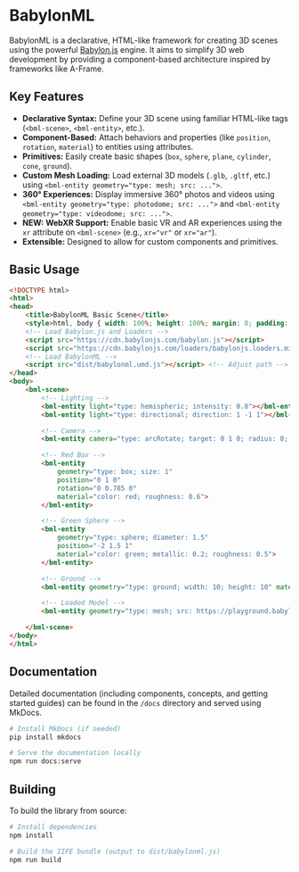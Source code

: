 # BabylonML

BabylonML is a declarative, HTML-like framework for creating 3D scenes using the powerful [Babylon.js](https://www.babylonjs.com/) engine. It aims to simplify 3D web development by providing a component-based architecture inspired by frameworks like A-Frame.

## Key Features

*   **Declarative Syntax:** Define your 3D scene using familiar HTML-like tags (`<bml-scene>`, `<bml-entity>`, etc.).
*   **Component-Based:** Attach behaviors and properties (like `position`, `rotation`, `material`) to entities using attributes.
*   **Primitives:** Easily create basic shapes (`box`, `sphere`, `plane`, `cylinder`, `cone`, `ground`).
*   **Custom Mesh Loading:** Load external 3D models (`.glb`, `.gltf`, etc.) using `<bml-entity geometry="type: mesh; src: ...">`.
*   **360° Experiences:** Display immersive 360° photos and videos using `<bml-entity geometry="type: photodome; src: ...">` and `<bml-entity geometry="type: videodome; src: ...">`.
*   **NEW:** **WebXR Support:** Enable basic VR and AR experiences using the `xr` attribute on `<bml-scene>` (e.g., `xr="vr"` or `xr="ar"`).
*   **Extensible:** Designed to allow for custom components and primitives.

## Basic Usage

```html
<!DOCTYPE html>
<html>
<head>
    <title>BabylonML Basic Scene</title>
    <style>html, body { width: 100%; height: 100%; margin: 0; padding: 0; overflow: hidden; }</style>
    <!-- Load Babylon.js and Loaders -->
    <script src="https://cdn.babylonjs.com/babylon.js"></script>
    <script src="https://cdn.babylonjs.com/loaders/babylonjs.loaders.min.js"></script>
    <!-- Load BabylonML -->
    <script src="dist/babylonml.umd.js"></script> <!-- Adjust path -->
</head>
<body>
    <bml-scene>
        <!-- Lighting -->
        <bml-entity light="type: hemispheric; intensity: 0.8"></bml-entity>
        <bml-entity light="type: directional; direction: 1 -1 1"></bml-entity>

        <!-- Camera -->
        <bml-entity camera="type: arcRotate; target: 0 1 0; radius: 8; beta: 1.2"></bml-entity>

        <!-- Red Box -->
        <bml-entity
            geometry="type: box; size: 1"
            position="0 1 0"
            rotation="0 0.785 0"
            material="color: red; roughness: 0.6">
        </bml-entity>

        <!-- Green Sphere -->
        <bml-entity
            geometry="type: sphere; diameter: 1.5"
            position="-2 1.5 1"
            material="color: green; metallic: 0.2; roughness: 0.5">
        </bml-entity>

        <!-- Ground -->
        <bml-entity geometry="type: ground; width: 10; height: 10" material="color: #555"></bml-entity>

        <!-- Loaded Model -->
        <bml-entity geometry="type: mesh; src: https://playground.babylonjs.com/scenes/BoomBox.glb" scale="50 50 50" position="3 0.5 0"></bml-entity>

    </bml-scene>
</body>
</html>
```

## Documentation

Detailed documentation (including components, concepts, and getting started guides) can be found in the `/docs` directory and served using MkDocs.

```bash
# Install MkDocs (if needed)
pip install mkdocs

# Serve the documentation locally
npm run docs:serve
```

## Building

To build the library from source:

```bash
# Install dependencies
npm install

# Build the IIFE bundle (output to dist/babylonml.js)
npm run build
